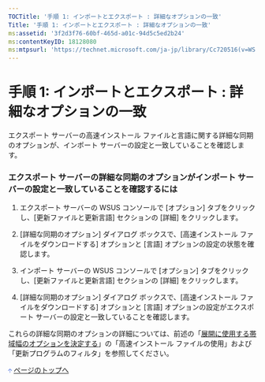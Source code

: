 ```yaml
---
TOCTitle: '手順 1: インポートとエクスポート : 詳細なオプションの一致'
Title: '手順 1: インポートとエクスポート : 詳細なオプションの一致'
ms:assetid: '3f2d3f76-60bf-465d-a01c-94d5c5ed2b24'
ms:contentKeyID: 18128080
ms:mtpsurl: 'https://technet.microsoft.com/ja-jp/library/Cc720516(v=WS.10)'
---
```


手順 1: インポートとエクスポート : 詳細なオプションの一致
=========================================================

エクスポート サーバーの高速インストール ファイルと言語に関する詳細な同期のオプションが、インポート サーバーの設定と一致していることを確認します。

### エクスポート サーバーの詳細な同期のオプションがインポート サーバーの設定と一致していることを確認するには

1.  エクスポート サーバーの WSUS コンソールで \[オプション\] タブをクリックし、\[更新ファイルと更新言語\] セクションの \[詳細\] をクリックします。

2.  \[詳細な同期のオプション\] ダイアログ ボックスで、\[高速インストール ファイルをダウンロードする\] オプションと \[言語\] オプションの設定の状態を確認します。

3.  インポート サーバーの WSUS コンソールで \[オプション\] タブをクリックし、\[更新ファイルと更新言語\] セクションの \[詳細\] をクリックします。

4.  \[詳細な同期のオプション\] ダイアログ ボックスで、\[高速インストール ファイルをダウンロードする\] オプションと \[言語\] オプションの設定がエクスポート サーバーの設定と一致していることを確認します。

これらの詳細な同期のオプションの詳細については、前述の「[展開に使用する帯域幅のオプションを決定する](https://www.microsoft.com/japan/technet/windowsserver/2003/library/wsus/wsusdeploymentguidetc/8001cd1d-8c32-4962-8bad-9dede4cd90e5.mspx)」の「高速インストール ファイルの使用」および「更新プログラムのフィルタ」を参照してください。

![](images/Cc720516.arrow_px_up(ja-jp,WS.10).gif) [ページのトップへ](#ctl00_rs1_eb1_panel1)
